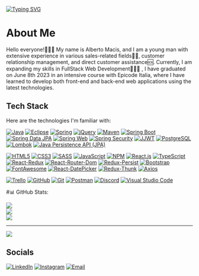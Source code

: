 
[![Typing SVG](https://readme-typing-svg.demolab.com?font=Fira+Code&weight=900&size=25&duration=3000&pause=2000&color=25A149&background=FF193A00&width=465&lines=+Welcome+on+Macis+Alberto's+GitHub)](https://git.io/typing-svg)

# About Me

Hello everyone!🙋🏻‍♂️ My name is Alberto Macis, and I am a young man with extensive experience in various sales-related fields🤝🏻, customer relationship management, and direct customer assistance🆘. Currently, I am expanding my skills in FullStack Web Development👨🏻‍💻 , I have graduated on June 8th 2023 in an intensive course with Epicode Italia, where I have learned to develop both front-end and back-end web applications using the latest technologies.


## Tech Stack

Here are the technologies I'm familiar with:

[![Java](https://img.shields.io/badge/Java-%23ED8B00.svg?style=flat-square&logo=java&logoColor=white)](URL_Java)
[![Eclipse](https://img.shields.io/badge/Eclipse-%232C2255.svg?style=flat-square&logo=eclipse&logoColor=white)](URL_Eclipse)
[![Spring](https://img.shields.io/badge/Spring-%236DB33F.svg?style=flat-square&logo=spring&logoColor=white)](URL_Spring)
[![jQuery](https://img.shields.io/badge/jQuery-%230769AD.svg?style=flat-square&logo=jquery&logoColor=white)](URL_jQuery)
[![Maven](https://img.shields.io/badge/Maven-%23C71A36.svg?style=flat-square&logo=apache-maven&logoColor=white)](URL_Maven)
[![Spring Boot](https://img.shields.io/badge/Spring_Boot-%236DB33F.svg?style=flat-square&logo=spring&logoColor=white)](URL_Spring_Boot)
[![Spring Data JPA](https://img.shields.io/badge/Spring_Data_JPA-%23F05032.svg?style=flat-square&logo=spring&logoColor=white)](URL_Spring_Data_JPA)
[![Spring Web](https://img.shields.io/badge/Spring_Web-%236DB33F.svg?style=flat-square&logo=spring&logoColor=white)](URL_Spring_Web)
[![Spring Security](https://img.shields.io/badge/Spring_Security-%236DB33F.svg?style=flat-square&logo=spring&logoColor=white)](URL_Spring_Security)
[![JJWT](https://img.shields.io/badge/JJWT-%23336791.svg?style=flat-square&logo=java&logoColor=white)](URL_JJWT)
[![PostgreSQL](https://img.shields.io/badge/PostgreSQL-%23336791.svg?style=flat-square&logo=postgresql&logoColor=white)](URL_PostgreSQL)
[![Lombok](https://img.shields.io/badge/Lombok-%23BC2F2E.svg?style=flat-square&logo=java&logoColor=white)](URL_Lombok)
[![Java Persistence API (JPA)](https://img.shields.io/badge/JPA-Java_Persistence_API-yellow?style=flat-square)](URL_JPA)

[![HTML5](https://img.shields.io/badge/HTML5-%23E34F26.svg?style=flat-square&logo=html5&logoColor=white)](URL_HTML5)
[![CSS3](https://img.shields.io/badge/CSS3-%231572B6.svg?style=flat-square&logo=css3&logoColor=white)](URL_CSS3)
[![SASS](https://img.shields.io/badge/SASS-%23CC6699.svg?style=flat-square&logo=sass&logoColor=white)](URL_SASS)
[![JavaScript](https://img.shields.io/badge/JavaScript-%23F7DF1E.svg?style=flat-square&logo=javascript&logoColor=black)](URL_JavaScript)
[![NPM](https://img.shields.io/badge/NPM-%23000000.svg?style=flat-square&logo=npm&logoColor=white)](URL_NPM)
[![React.js](https://img.shields.io/badge/React.js-%2361DAFB.svg?style=flat-square&logo=react&logoColor=white)](URL_React)
[![TypeScript](https://img.shields.io/badge/TypeScript-%233178C6.svg?style=flat-square&logo=typescript&logoColor=white)](URL_TypeScript)
[![React-Redux](https://img.shields.io/badge/React--Redux-%23593d88.svg?style=flat-square&logo=react&logoColor=white)](URL_React_Redux)
[![React-Router-Dom](https://img.shields.io/badge/React--Router--Dom-%23CA4245.svg?style=flat-square&logo=react-router&logoColor=white)](URL_React_Router_Dom)
[![Redux-Persist](https://img.shields.io/badge/Redux--Persist-%23764ABC.svg?style=flat-square&logo=redux&logoColor=white)](URL_Redux_Persist)
[![Bootstrap](https://img.shields.io/badge/Bootstrap-%23563D7C.svg?style=flat-square&logo=bootstrap&logoColor=white)](URL_Bootstrap)
[![FontAwesome](https://img.shields.io/badge/FontAwesome-%230845F6.svg?style=flat-square&logo=font-awesome&logoColor=white)](URL_FontAwesome)
[![React-DatePicker](https://img.shields.io/badge/React--DatePicker-%231CA6E1.svg?style=flat-square&logo=react&logoColor=white)](URL_React_DatePicker)
[![Redux-Thunk](https://img.shields.io/badge/Redux--Thunk-%237764BC.svg?style=flat-square&logo=redux&logoColor=white)](URL_Redux_Thunk)
[![Axios](https://img.shields.io/badge/Axios-%23007BFF.svg?style=flat-square&logo=axios&logoColor=white)](URL_Axios)

[![Trello](https://img.shields.io/badge/Trello-%23026AA7.svg?style=flat-square&logo=trello&logoColor=white)](URL_Trello)
[![GitHub](https://img.shields.io/badge/GitHub-%23181717.svg?style=flat-square&logo=github&logoColor=white)](URL_GitHub)
[![Git](https://img.shields.io/badge/Git-%23F05032.svg?style=flat-square&logo=git&logoColor=white)](URL_Git)
[![Postman](https://img.shields.io/badge/Postman-%23FF6C37.svg?style=flat-square&logo=postman&logoColor=white)](URL_Postman)
[![Discord](https://img.shields.io/badge/Discord-%237289DA.svg?style=flat-square&logo=discord&logoColor=white)](URL_Discord)
[![Visual Studio Code](https://img.shields.io/badge/Visual_Studio_Code-%23007ACC.svg?style=flat-square&logo=visual-studio-code&logoColor=white)](URL_VSCode)


#📊 GitHub Stats:

![](https://github-readme-stats.vercel.app/api?username=bebob94&theme=dark&hide_border=false&include_all_commits=false&count_private=false)<br/>
![](https://github-readme-streak-stats.herokuapp.com/?user=bebob94&theme=dark&hide_border=false)<br/>
![](https://github-readme-stats.vercel.app/api/top-langs/?username=bebob94&theme=dark&hide_border=false&include_all_commits=false&count_private=false&layout=compact)

---
[![](https://visitcount.itsvg.in/api?id=bebob94&icon=0&color=0)](https://visitcount.itsvg.in)


## Socials

[![LinkedIn](https://img.shields.io/badge/-LinkedIn-blue?style=flat-square&logo=LinkedIn&logoColor=white&link=https://www.linkedin.com/in/alberto-macis-052273153/)](https://www.linkedin.com/in/alberto-macis-052273153/)
[![Instagram](https://img.shields.io/badge/Instagram-%23E4405F.svg?style=flat-square&logo=instagram&logoColor=white)](https://www.instagram.com/bebomacis/)
[![Email](https://img.shields.io/badge/Email-%23D14836.svg?style=flat-square&logo=gmail&logoColor=white)](mailto:bebo.macis@gmail.com)

